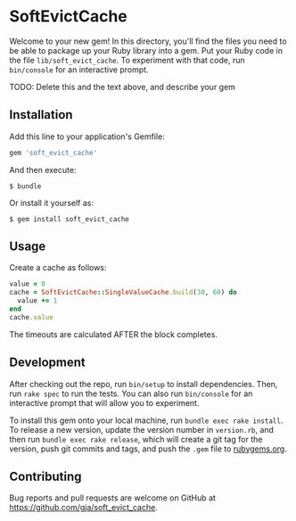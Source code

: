 # SoftEvictCache

Welcome to your new gem! In this directory, you'll find the files you need to be able to package up your Ruby library into a gem. Put your Ruby code in the file `lib/soft_evict_cache`. To experiment with that code, run `bin/console` for an interactive prompt.

TODO: Delete this and the text above, and describe your gem

## Installation

Add this line to your application's Gemfile:

```ruby
gem 'soft_evict_cache'
```

And then execute:

    $ bundle

Or install it yourself as:

    $ gem install soft_evict_cache

## Usage

Create a cache as follows:

```ruby
value = 0
cache = SoftEvictCache::SingleValueCache.build(30, 60) do
  value += 1
end
cache.value
```

The timeouts are calculated AFTER the block completes.

## Development

After checking out the repo, run `bin/setup` to install dependencies. Then, run `rake spec` to run the tests. You can also run `bin/console` for an interactive prompt that will allow you to experiment.

To install this gem onto your local machine, run `bundle exec rake install`. To release a new version, update the version number in `version.rb`, and then run `bundle exec rake release`, which will create a git tag for the version, push git commits and tags, and push the `.gem` file to [rubygems.org](https://rubygems.org).

## Contributing

Bug reports and pull requests are welcome on GitHub at https://github.com/gja/soft_evict_cache.
